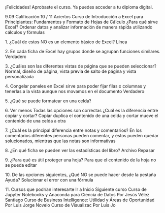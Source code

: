 ¡Felicidades!
Aprobaste el curso. Ya puedes acceder a tu diploma digital.

9\.09
Calificación
10 / 11
Aciertos
Curso de Introducción a Excel para Principiantes: Fundamentos y Formato de Hojas de
Cálculo
¿Para qué sirve Excel?
Ordenar datos y analizar información de manera rápida utilizando cálculos y
fórmulas

1\.
¿Cuál de estos NO es un elemento básico de Excel?
Línea

2\.
En cada ficha de Excel hay grupos donde se agrupan funciones similares.
Verdadero

3\.
¿Cuáles son las diferentes vistas de página que se pueden seleccionar?
Normal, diseño de página, vista previa de salto de página y vista personalizada

4\.
Congelar paneles en Excel sirve para poder fijar filas o columnas y tenerlas a la vista aunque
nos movamos en el documento
Verdadero

5\.
¿Qué se puede formatear en una celda?

6\.
Ver menos
Todas las opciones son correctas
¿Cuál es la diferencia entre copiar y cortar?
Copiar duplica el contenido de una celda y cortar mueve el contenido de una celda
a otra

7\.
¿Cuál es la principal diferencia entre notas y comentarios?
En los comentarios diferentes personas pueden comentar, y estos pueden quedar
solucionados, mientras que las notas son informativas

8\.
¿En qué ficha se pueden ver las estadísticas del libro?
Archivo
Repasar

9\.
¿Para qué es útil proteger una hoja?
Para que el contenido de la hoja no se pueda editar

10\.
De las opciones siguientes, ¿Qué NO se puede hacer desde la pestaña Ayuda?
Solucionar el error con una fórmula

11\.
Cursos que podrían interesarte
Ir a Inicio
Siguiente curso
Curso de Jupyter Notebooks y
Anaconda para Ciencia de Datos
Por Jesús Vélez Santiago
Curso de Business Intelligence:
Utilidad y Áreas de Oportunidad
Por Luis Jorge Novelo
Curso de 
Visualizac
Por Luis Jo
